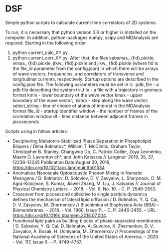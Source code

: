 # DSF
Simple python scripts to calculate current time correlators of 2D systems.

To run, it is necessary that python version 3.6 or higher is installed on the computer. In addition, python-packages numpy, scipy and MDAnalysis are required. Starting in the following order
1. python current_calc_XY.py
2. python current_corr_XY.py 
After that, the files kabsmas_ {fid}.pickle, wmas_ {fid}.pickle, jtkw_ {fid}.pickle and jlkw_ {fid}.pickle (where fid is the file_id parameter from the config.json) in which there will be arrays of wave vectors, frequencies, and correlators of transverse and longitudinal currents, respectively. Startup options are described in the config.json file. The following parameters must be set in it: 
pdb_file - a pdb file describing the system
trr_file - a file with a trajectory in gromacs format
kmin - lower boundary of the wave vector
kmax - upper boundary of the wave vector; 
kstep - step along the wave vector; 
select_string - line of choice of atoms of interest in the MDAnalysis format
file_id - startup identifier
window - the number of frames of the correlation window
dt - time distance between adjacent frames in picoseconds

Scripts using in follow articles:
- Deciphering Melatonin-Stabilized Phase Separation in Phospholipid Bilayers / Dima Bolmatov*, William T. McClintic, Graham Taylor, Christopher B. Stanley, Changwoo Do, C. Patrick Collier, Zoya Leonenko, Maxim O. Lavrentovich*, and John Katsaras // Langmuir 2019, 35, 37, 12236–12245 Publication Date:August 30, 2019, https://doi.org/10.1021/acs.langmuir.9b01534
- Anomalous Nanoscale Optoacoustic Phonon Mixing in Nematic Mesogens / D. Bolmatov, D. Soloviov, D. V. Zavyalov, L. Sharpnack, D. M. Agra-Kooijman, S. Kumar, Jiawei Zhang, M. Liu, J. Katsaras // Journal of Physical Chemistry Letters. - 2018. - Vol. 9, No. 10. - С. P. 2546-2553.
- Crossover from picosecond collective to single particle dynamics defines the mechanism of lateral lipid diffusion / D. Bolmatov, Y. Q. Cai, D. V. Zavyalov, M. Zhernenkov // Biochimica et Biophysica Acta (BBA) – Biomembranes. - 2018. - Vol. 1860, Issue 11. - С. P. 2446-2455. – URL : https://doi.org/10.1016/j.bbamem.2018.07.004.
- Functional lipid pairs as building blocks of phase-separated membranes / D. Soloviov, Y. Q. Cai, D. Bolmatov, A. Suvorov, K. Zhernenkov, D. V. Zavyalov, A. Bosak, H. Uchiyama, M. Zhernenkov // Proceedings of the National Academy of Sciences of the United States of America. - 2020. - Vol. 117, Issue 9. – P. 4749-4757.
